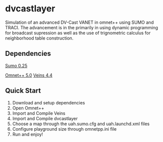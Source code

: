 # dvcastlayer
Simulation of an advanced DV-Cast VANET in omnet++ using SUMO and TRACI. The advancement is in the primarily in using dynamic programming for broadcast supression as well as the use of trignometric calculus for neighborhood table construction.

## Dependencies
[Sumo 0.25](https://sourceforge.net/projects/sumo/?source=directory)

[Omnet++ 5.0](https://omnetpp.org/)
[Veins 4.4](http://veins.car2x.org/tutorial/)

## Quick Start

1. Download and setup dependencies
2. Open Omnet++
3. Import and Compile Veins
4. Import and Compile dvcastlayer
5. Choose a map through the uah.sumo.cfg and uah.launchd.xml files
6. Configure playground size through omnetpp.ini file
7. Run and enjoy!

